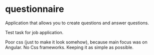 # questionnaire
Application that allows you to create questions and answer questions.

Test task for job application.

Poor css (just to make it look somehow), because main focus was on Angular.
No Css frameworks. Keeping it as simple as possible.
